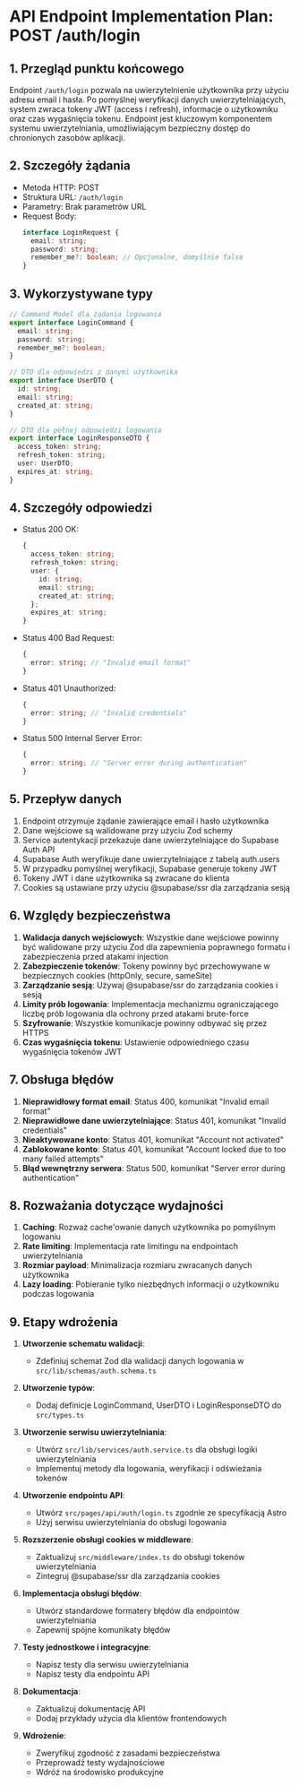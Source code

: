 # API Endpoint Implementation Plan: POST /auth/login

## 1. Przegląd punktu końcowego
Endpoint `/auth/login` pozwala na uwierzytelnienie użytkownika przy użyciu adresu email i hasła. Po pomyślnej weryfikacji danych uwierzytelniających, system zwraca tokeny JWT (access i refresh), informacje o użytkowniku oraz czas wygaśnięcia tokenu. Endpoint jest kluczowym komponentem systemu uwierzytelniania, umożliwiającym bezpieczny dostęp do chronionych zasobów aplikacji.

## 2. Szczegóły żądania
- Metoda HTTP: POST
- Struktura URL: `/auth/login`
- Parametry: Brak parametrów URL
- Request Body:
  ```typescript
  interface LoginRequest {
    email: string;
    password: string;
    remember_me?: boolean; // Opcjonalne, domyślnie false
  }
  ```

## 3. Wykorzystywane typy
```typescript
// Command Model dla żądania logowania
export interface LoginCommand {
  email: string;
  password: string;
  remember_me?: boolean;
}

// DTO dla odpowiedzi z danymi użytkownika
export interface UserDTO {
  id: string;
  email: string;
  created_at: string;
}

// DTO dla pełnej odpowiedzi logowania
export interface LoginResponseDTO {
  access_token: string;
  refresh_token: string;
  user: UserDTO;
  expires_at: string;
}
```

## 4. Szczegóły odpowiedzi
- Status 200 OK:
  ```typescript
  {
    access_token: string;
    refresh_token: string;
    user: {
      id: string;
      email: string;
      created_at: string;
    };
    expires_at: string;
  }
  ```
- Status 400 Bad Request:
  ```typescript
  {
    error: string; // "Invalid email format"
  }
  ```
- Status 401 Unauthorized:
  ```typescript
  {
    error: string; // "Invalid credentials"
  }
  ```
- Status 500 Internal Server Error:
  ```typescript
  {
    error: string; // "Server error during authentication"
  }
  ```

## 5. Przepływ danych
1. Endpoint otrzymuje żądanie zawierające email i hasło użytkownika
2. Dane wejściowe są walidowane przy użyciu Zod schemy
3. Service autentykacji przekazuje dane uwierzytelniające do Supabase Auth API
4. Supabase Auth weryfikuje dane uwierzytelniające z tabelą auth.users
5. W przypadku pomyślnej weryfikacji, Supabase generuje tokeny JWT
6. Tokeny JWT i dane użytkownika są zwracane do klienta
7. Cookies są ustawiane przy użyciu @supabase/ssr dla zarządzania sesją

## 6. Względy bezpieczeństwa
1. **Walidacja danych wejściowych**: Wszystkie dane wejściowe powinny być walidowane przy użyciu Zod dla zapewnienia poprawnego formatu i zabezpieczenia przed atakami injection
2. **Zabezpieczenie tokenów**: Tokeny powinny być przechowywane w bezpiecznych cookies (httpOnly, secure, sameSite)
3. **Zarządzanie sesją**: Używaj @supabase/ssr do zarządzania cookies i sesją
4. **Limity prób logowania**: Implementacja mechanizmu ograniczającego liczbę prób logowania dla ochrony przed atakami brute-force
5. **Szyfrowanie**: Wszystkie komunikacje powinny odbywać się przez HTTPS
6. **Czas wygaśnięcia tokenu**: Ustawienie odpowiedniego czasu wygaśnięcia tokenów JWT

## 7. Obsługa błędów
1. **Nieprawidłowy format email**: Status 400, komunikat "Invalid email format"
2. **Nieprawidłowe dane uwierzytelniające**: Status 401, komunikat "Invalid credentials"
3. **Nieaktywowane konto**: Status 401, komunikat "Account not activated"
4. **Zablokowane konto**: Status 401, komunikat "Account locked due to too many failed attempts"
5. **Błąd wewnętrzny serwera**: Status 500, komunikat "Server error during authentication"

## 8. Rozważania dotyczące wydajności
1. **Caching**: Rozważ cache'owanie danych użytkownika po pomyślnym logowaniu
2. **Rate limiting**: Implementacja rate limitingu na endpointach uwierzytelniania
3. **Rozmiar payload**: Minimalizacja rozmiaru zwracanych danych użytkownika
4. **Lazy loading**: Pobieranie tylko niezbędnych informacji o użytkowniku podczas logowania

## 9. Etapy wdrożenia
1. **Utworzenie schematu walidacji**:
   - Zdefiniuj schemat Zod dla walidacji danych logowania w `src/lib/schemas/auth.schema.ts`

2. **Utworzenie typów**:
   - Dodaj definicje LoginCommand, UserDTO i LoginResponseDTO do `src/types.ts`

3. **Utworzenie serwisu uwierzytelniania**:
   - Utwórz `src/lib/services/auth.service.ts` dla obsługi logiki uwierzytelniania
   - Implementuj metody dla logowania, weryfikacji i odświeżania tokenów

4. **Utworzenie endpointu API**:
   - Utwórz `src/pages/api/auth/login.ts` zgodnie ze specyfikacją Astro
   - Użyj serwisu uwierzytelniania do obsługi logowania

5. **Rozszerzenie obsługi cookies w middleware**:
   - Zaktualizuj `src/middleware/index.ts` do obsługi tokenów uwierzytelniania
   - Zintegruj @supabase/ssr dla zarządzania cookies

6. **Implementacja obsługi błędów**:
   - Utwórz standardowe formatery błędów dla endpointów uwierzytelniania
   - Zapewnij spójne komunikaty błędów

7. **Testy jednostkowe i integracyjne**:
   - Napisz testy dla serwisu uwierzytelniania
   - Napisz testy dla endpointu API

8. **Dokumentacja**:
   - Zaktualizuj dokumentację API
   - Dodaj przykłady użycia dla klientów frontendowych

9. **Wdrożenie**:
   - Zweryfikuj zgodność z zasadami bezpieczeństwa
   - Przeprowadź testy wydajnościowe
   - Wdróż na środowisko produkcyjne 